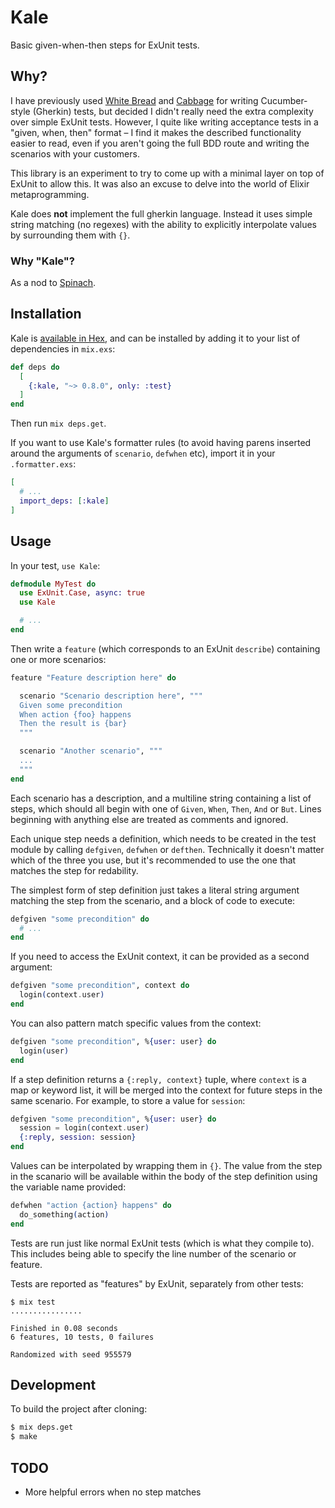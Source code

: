 # Kale

Basic given-when-then steps for ExUnit tests.

## Why?

I have previously used [White Bread](https://github.com/meadsteve/white-bread)
and [Cabbage](https://github.com/cabbage-ex/cabbage) for writing Cucumber-style
(Gherkin) tests, but decided I didn't really need the extra complexity over
simple ExUnit tests. However, I quite like writing acceptance tests in a
"given, when, then" format &ndash; I find it makes the described functionality
easier to read, even if you aren't going the full BDD route and writing the
scenarios with your customers.

This library is an experiment to try to come up with a minimal layer on top of
ExUnit to allow this. It was also an excuse to delve into the world of Elixir
metaprogramming.

Kale does **not** implement the full gherkin language. Instead it uses simple
string matching (no regexes) with the ability to explicitly interpolate values
by surrounding them with `{}`.

### Why "Kale"?

As a nod to [Spinach](https://github.com/codegram/spinach).

## Installation

Kale is [available in Hex](https://hex.pm/packages/kale), and can be installed
by adding it to your list of dependencies in `mix.exs`:

```elixir
def deps do
  [
    {:kale, "~> 0.8.0", only: :test}
  ]
end
```

Then run `mix deps.get`.

If you want to use Kale's formatter rules (to avoid having parens inserted
around the arguments of `scenario`, `defwhen` etc), import it in your
`.formatter.exs`:

```elixir
[
  # ... 
  import_deps: [:kale]
]
```

## Usage

In your test, `use Kale`:

```elixir
defmodule MyTest do
  use ExUnit.Case, async: true
  use Kale

  # ...
end
```

Then write a `feature` (which corresponds to an ExUnit `describe`) containing
one or more scenarios:

```elixir
feature "Feature description here" do

  scenario "Scenario description here", """
  Given some precondition
  When action {foo} happens
  Then the result is {bar}
  """

  scenario "Another scenario", """
  ...
  """
end
```

Each scenario has a description, and a multiline string containing a list of
steps, which should all begin with one of `Given`, `When`, `Then`, `And` or
`But`. Lines beginning with anything else are treated as comments and ignored.

Each unique step needs a definition, which needs to be created in the test
module by calling `defgiven`, `defwhen` or `defthen`. Technically it doesn't
matter which of the three you use, but it's recommended to use the one that
matches the step for redability.

The simplest form of step definition just takes a literal string argument
matching the step from the scenario, and a block of code to execute:

```elixir
defgiven "some precondition" do
  # ...
end
```

If you need to access the ExUnit context, it can be provided as a second
argument:

```elixir
defgiven "some precondition", context do
  login(context.user)
end
```

You can also pattern match specific values from the context:

```elixir
defgiven "some precondition", %{user: user} do
  login(user)
end
```

If a step definition returns a `{:reply, context}` tuple, where `context` is a
map or keyword list, it will be merged into the context for future steps in the
same scenario. For example, to store a value for `session`:

```elixir
defgiven "some precondition", %{user: user} do
  session = login(context.user)
  {:reply, session: session}
end
```

Values can be interpolated by wrapping them in `{}`. The value from the step in
the scanario will be available within the body of the step definition using the
variable name provided:

```elixir
defwhen "action {action} happens" do
  do_something(action)
end
```

Tests are run just like normal ExUnit tests (which is what they compile to).
This includes being able to specify the line number of the scenario or feature.

Tests are reported as "features" by ExUnit, separately from other tests:

```
$ mix test
................

Finished in 0.08 seconds
6 features, 10 tests, 0 failures

Randomized with seed 955579
```

## Development

To build the project after cloning:

```bash
$ mix deps.get
$ make
```

## TODO

  * More helpful errors when no step matches
